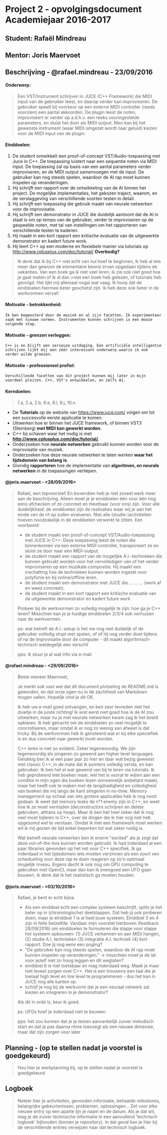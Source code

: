 Project 2 - opvolgingsdocument Academiejaar 2016-2017
=====================================================

## Student:	Rafaël Mindreau

## Mentor:		Joris Maervoet

Beschrijving - @rafael.mindreau - 23/09/2016
-------------------------

#### Onderwerp:

> Een VST/Instrument schrijven in JUCE (C++ Framework) die MIDI input van de gebruiker leest, en daarop verder kan improviseren.
> De gebruiker speelt bij voorkeur op een externe MIDI controller (reeds voorzien) een aantal akkoorden. De plugin leest de noten,
> improviseert er verder op a.d.h.v. een reeks vooringestelde parameters, en sluist het door als MIDI output. Men kan bij het gewenste
> instrument (waar MIDI omgezet wordt naar geluid) kiezen voor de MIDI input van de plugin.

#### Einddoelen:

1. De student ontwikkelt een proof-of-concept VST/Audio-toepassing met Juce in C++. De toepassing luistert naar een sequentie noten via MIDI input. De toepassing zal op basis van een aantal parameters verder improviseren, en de MIDI output samenvoegen met de input. De gebruiker kan nog steeds spelen, waardoor de AI rap moet kunnen inspelen op veranderingen.
2. Hij schrijft een rapport over de ontwikkeling van de AI binnen het project. De mogelijke implementaties, het gekozen traject, waarom, en de verslaggeving van verschillende soorten testen in detail.
3. Hij schrijft een toepassing die gebruik maakt van neurale netwerken voor de improvisatie.
4. Hij schrijft een demonstrator in JUCE die duidelijk aantoont dat de AI in staat is om op tempo van de gebruiker, verder te improviseren op de gespeelde noten, met tal van instellingen om het rapporteren van verschillende testen te kaderen.
5. Hij maakt in een kort rapport een kritische evaluatie van de uitgewerkte demonstrator en kadert future work.
6. Hij leert C++ op een moderne en flexiebele manier via tutorials op http://www.cplusplus.com/doc/tutorial/ **__Overbodig?__**

> Ik denk dat ik bij C++ niet echt van nul hoef te beginnen, ik heb al iets meer dan gewoon de elementaire kennis ervan opgedaan tijdens de vakanties. Van een boek ga ik niet veel leren, ik zie ook niet goed hoe je gaat meten of ik al dan >niet een boek heb gelezen, of tutorials heb gevolgd. Het lijkt mij allemaal nogal wat vaag. Ik hoop dat de einddoelen hiermee beter geschetst zijn. Ik heb deze ook beter in de werkvormen vervat!

#### Motivatie - betrokkenheid:

```
Ik ben begeesterd door de muziek en al zijn facetten. Ik experimenteer vaak met nieuwe vormen. Instrumenten kunnen schrijven is een mooie volgende stap.
```

#### Motivatie - grenzen verleggen:

```
C++ is en blijft een serieuze uitdaging. Een artificiële intelligentie schrijven lijkt mij een zéér interessant onderwerp waarin ik ook verder wilde groeien.
```

#### Motivatie - professioneel profiel:

```
Verschillende facetten van dit project kunnen mij later in mijn voordeel pleiten. C++, VST's ontwikkelen, en zelfs AI.
```

#### Kerndoelen:

> 1.a, 2.a, 2.b, 6.e, 8.i, 8.j, 10.n

* De **Tutorials** op de website van https://www.juce.com/ volgen om tot een succesvolle eerste applicatie te komen.
* Uitwerken hoe er binnen het JUCE framework, of binnen VST3 (Steinberg) **met MIDI kan gewerkt worden.**
* C++ bij schaven waar het nodig is met **http://www.cplusplus.com/doc/tutorial/**.
* Onderzoeken hoe **neurale netwerken** gebruikt kunnen worden voor de improvisatie van muziek.
* Onderzoeken hoe deze neurale netwerken te laten werken **waar het tijdsdomein van belang is**.
* Grondig **rapporteren** hoe de implementatie van **algoritmen, en neurale netwerken** in de toepassingen verliepen.

#### @joris.maervoet - <28/09/2016>
> Rafael, een topvoorstel! En bovendien heb je niet zoveel werk meer aan de beschrijving.
> Alleen moet je je einddoelen één voor één nog eens afchecken of ze concreet en meetbaar (voor ons) zijn. Voor alle duidelijkheid: de einddoelen zijn de realisaties 
> waar wij je aan het einde van de rit op zullen evalueren. Niet alle (studie-)activiteiten hoeven noodzakelijk in de einddoelen verwerkt te zitten. Een voorbeeld:
>  - de student maakt een proof-of-concept VST/Audio-toepassing met JUCE in C++. Deze toepassing leest de noten die binnenkomen via een externe MIDI controller, transponeert ze en sluist ze door naar een MIDI-output.
>  - de student maakt een rapport van de mogelijke A.I.-technieken die kunnen gebruikt worden voor het vervolledigen van of het verder improviseren op een muzikale compositie. Hij maakt een inschatting hoe de technieken kunnen worden ingezet voor polyfonie en bij online/offline leren.
>  - de student maakt een demonstrator met JUCE die ... ... ... (werk af en wees concreet).
>  - de student maakt in een kort rapport een kritische evaluatie van de uitgewerkte demonstrator en kadert future work
>
> Probeer bij de werkvormen zo volledig mogelijk te zijn: hoe ga je C++ leren? Misschien kan je je huidige einddoelen 2/3/4 ook verhuizen naar de werkvormen. 
>
> ps: wat betreft de A.I.-setup is het me nog niet duidelijk of de gebruiker volledig stopt met spelen, of of hij nog verder doet tijdens of na de improvisatie door de computer - dit maakt algoritmisch-technisch weldegelijk een verschil
>
> pps: ik stuur je al wat info via e-mail

#### @rafael.mindreau - <29/09/2016>
> Beste meneer Maervoet, 
> 
> Je merkt ook vast wel dat dit document plotseling de README.md is geworden, en dat onze ogen nu in de zachtheid van Markdown mogen vallen. Hopelijk vind je dit OK.
> 
> Ik heb uw e-mail goed ontvangen, en ben zeer tevreden met het duwtje in de juiste richting! Ik wist eerst niet goed hoe ik de AI zou uitwerken, maar nu je met neurale netwerken kwam zag ik het beeld opklaren. Ik heb getracht om de einddoelen zo veel mogelijk te concretiseren, maar omdat ik er nog zo weinig van afweet is dat tricky. Bij de werkvormen heb ik genoteerd wat er bij elke speciefiek is en dus concreet naar gewerkt moet worden.
> 
> C++ leren is niet zo evident. Zeker tegenwoordig. We zijn tegenwoordig als jongeren zo gewend aan higher level languages. Gelukkig ben ik al een paar jaar zo hier en daar wat bezig geweest met classic C++, in de mate dat ik pointers volledig versta, en kan gebruiken. Ik ben het al wat gewend van bij te leren via tutorials. Ik heb geprobeerd met boeken maar, wel het is vooral te wijten aan een conditie in mijn ogen die boeken lezen onnoemelijk ambetant maakt, maar het heeft ook te maken met de langdradigheid en volledigheid van boeken die mij langs de kant slingeren in no-time. Memory management op schaal van iets grotere applicaties heb ik nog nooit gedaan. Ik weet dat memory leaks de n°1 enemy zijn in C++, en weet hoe ik ze moet vermijden (deconstructors schrijven en delete gebruiken, althans op heap). Maar ik ben het heel zeker dat ik nog veel moet bijleren in C++, over de dingen die ik hier nog niet heb opgesomd wel te verstaan. Omdat ik met een framework moet werken wil ik mij gezien de tijd enkel beperken tot wat zeker nodig is.
> 
> Wat betreft neurale netwerken ben ik enorm "excited" als je zegt dat deze out-of-the-box kunnen worden gebruikt. Ik had inderdaad al een paar libraries gevonden op het net voor C++ specifiek. Ik ga inderdaad in het tijdsdomein iets moeten verzinnen als een soort ven schedueling voor deze rap te doen reageren op zo'n optimaal mogelijk niveau. Ergens dacht ik ook nog om GPU computing te gebruiken met OpenCL maar dan kan ik evengoed een UFO gaan bouwen, ik denk dat ik het realistisch ga moeten houden.

#### @joris.maervoet - <03/10/2016>
> Rafael, je bent er echt bijna.
> - Als een einddoel echt een complex systeem beschrijft, splits je het beter op in (chronologische) deelstappen. Dat heb jij ook proberen doen, maar je einddoel 1 is al heel jouw systeem. Einddoel 3 en 4 zijn in feite hetzelfde. Vandaar mijn voorstel hierboven (feedback 28/09/2016) om einddoelen te formuleren die stapje voor stapje het systeem opbouwen: (1) JUCE verkennen en aan MIDI hangen, (2) studie A.I. technieken (3) integratie A.I. techniek (4) kort rapport. Doe jij nog eens een poging?
> - "De gebruiker kan nog steeds spelen, waardoor de AI rap moet kunnen inspelen op veranderingen." -> misschien moet je de lat voor jezelf niet zo hoog leggen en dit weglaten?
> - einddoel 6 is niet toetsbaar en mag inderdaad weg. Maak je maar niet teveel zorgen over C++. Het is een trouwens een taal die je toelaat high level en low level te programmeren - dus het kan in JUCE nog alle kanten op.
> - schrijf je nog bij de werkvorm dat je een neuraal netwerk zal kiezen en integreren in je demonstrator?
>
> Als dit in orde is, keur ik goed.
>
> ps: UFOs hoef je inderdaad niet te bouwen
>
> pps: het zou kunnen dat je je testen aanvankelijk zuiver melodisch start en dat je pas daarna ritme toevoegt als een nieuwe dimensie, maar dat zijn zorgen voor later


Planning - <datum van eerste ingave> (op te stellen nadat je voorstel is goedgekeurd)
-------------------------------------------------------------------------------------

> Hou hier je werkplanning bij, op te stellen nadat je voorstel is goedgekeurd

Logboek
-------

> Noteer hier je activiteiten, gevonden informatie, behaalde milestones, 
> belangrijke gebeurtenissen, problemen, oplossingen...
> Zet voor elke nieuwe entry op een aparte lijn je naam en de datum.
> Als je dat wil, mag je de zuiver technische informatie in een aanvullend 'technisch logboek'
> bijhouden (binnen je repository). In dat geval kan je hier bij de verschillende entries verwijzen
> naar dat technisch logboek.